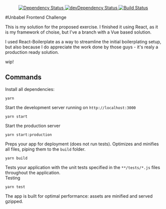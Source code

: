 <div align="center">
    <!-- Dependency Status -->
    <a href="https://david-dm.org/migcarva/frontend-challenge">
        <img src="https://david-dm.org/migcarva/frontend-challenge.svg" alt="Dependency Status" />
    </a>
    <!-- devDependency Status -->
    <a href="https://david-dm.org/migcarva/frontend-challenge#info=devDependencies">
        <img src="https://david-dm.org/migcarva/frontend-challenge/dev-status.svg" alt="devDependency Status" />
    </a>
    <!-- Build Status -->
    <a href="https://travis-ci.org/migcarva/frontend-challenge">
        <img src="https://travis-ci.org/migcarva/frontend-challenge.svg" alt="Build Status" />
    </a>
</div>

#Unbabel Frontend Challenge

This is my solution for the proposed exercise. I finished it using React, as it is my framework of choise, but I've a branch with a Vue based solution.

I used React-Boilerplate as a way to streamline the initial boilerplating setup, but also because I do appreciate the work done by those guys - it's realy a production ready solution.

wip!

## Commands

Install all dependencies:
```Shell
yarn
```

Start the development server running on `http://localhost:3000`
```Shell
yarn start
```

Start the production server
```Shell
yarn start:production
```

Preps your app for deployment (does not run tests). Optimizes and minifies all files, piping them to the `build` folder.
```Shell
yarn build
```

Tests your application with the unit tests specified in the `**/tests/*.js` files
throughout the application.  
Testing
```Shell
yarn test
```

The app is built for optimal performance: assets are
minified and served gzipped.
